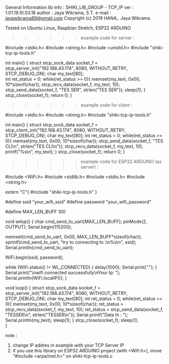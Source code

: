 General Information
    lib info    : SHIKI_LIB_GROUP - TCP_IP
    ver         : 1.01.19.10.03.18
    author      : Jaya Wikrama, S.T.
    e-mail      : jayawikrama89@gmail.com
    Copyright (c) 2019 HANA,. Jaya Wikrama

Tested on Ubuntu Linux, Raspbian Stretch, ESP32 ARDUINO



>>>>>> example code for server :

#include <stdio.h>
#include <string.h>
#include <unistd.h>
#include "shiki-tcp-ip-tools.h"

int main() 
{ 
    struct stcp_sock_data socket_f = stcp_server_init("192.168.43.174", 8080, WITHOUT_RETRY, STCP_DEBUG_ON);
	char my_text[80];	
	int ret_status = 0;
    while(ret_status >= 0){
		memset(my_text, 0x00, 10*sizeof(char));
        stcp_recv_data(socket_f, my_text, 10);
        stcp_send_data(socket_f, "TES SER", strlen("TES SER"));
        sleep(1);
    }
	stcp_close(socket_f);
    return 0;
}



>>>>>> example code for client :

#include <stdio.h>
#include <string.h>
#include "shiki-tcp-ip-tools.h"

int main() 
{ 
    struct stcp_sock_data socket_f = stcp_client_init("192.168.43.174", 8080, WITHOUT_RETRY, STCP_DEBUG_ON);
    char my_text[80];
	int ret_status = 0;
    while(ret_status >= 0){
		memset(my_text, 0x00, 10*sizeof(char));
        stcp_send_data(socket_f, "TES CLI\n", strlen("TES CLI\n"));
        stcp_recv_data(socket_f, my_text, 10);
		printf("%s\n", my_text);
    }
	stcp_close(socket_f);
    return 0;
}


>>>>>> example code for ESP32 ARDUINO (as server) :

#include <WiFi.h>
#include <stdlib.h>
#include <stdio.h>
#include <string.h>

extern "C"{
  #include "shiki-tcp-ip-tools.h"
}

#define ssid "your_wifi_ssid"
#define password "your_wifi_password"

#define MAX_LEN_BUFF 100

void setup() {
  char cmd_send_to_uart[MAX_LEN_BUFF];
  pinMode(2, OUTPUT);
  Serial.begin(115200);

  memset(cmd_send_to_uart, 0x00, MAX_LEN_BUFF*sizeof(char));
  sprintf(cmd_send_to_uart, "try to connecting to :\n%s\n", ssid);
  Serial.println(cmd_send_to_uart);

  WiFi.begin(ssid, password);
 
  while (WiFi.status() != WL_CONNECTED) {
    delay(1000);
    Serial.print(".");
  }
  Serial.print("\nwifi connected successfully\nYour Ip: ");
  Serial.println(WiFi.localIP());
}
 
void loop() {
  struct stcp_sock_data socket_f = stcp_server_init("192.168.43.174", 8080, WITHOUT_RETRY, STCP_DEBUG_ON);
  char my_text[80];
  int ret_status = 0;
  while(ret_status >= 0){
        memset(my_text, 0x00, 10*sizeof(char));
        ret_status = stcp_recv_data(socket_f, my_text, 10);
        ret_status = stcp_send_data(socket_f, "TESSER\n", strlen("TESSER\n"));
        Serial.printf("Data In : ");
        Serial.println(my_text);
        sleep(1);
  }
  stcp_close(socket_f);
  sleep(1);  
}


note :
1. change IP addres in example with your TCP Server IP
2. if you use this library on ESP32 ARDUINO project (with <Wifi.h>), move "#include <arpa/inet.h>" on shiki-tcp-ip-tools.c